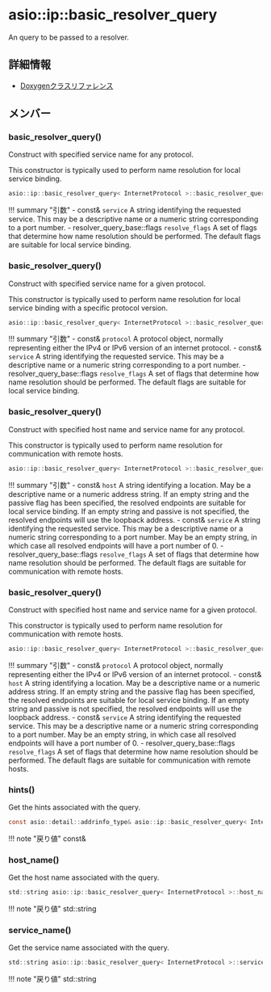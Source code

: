 # asio::ip::basic_resolver_query

An query to be passed to a resolver. 

## 詳細情報

- [Doxygenクラスリファレンス](https://lang-ship.com/reference/ESP32/latest/classasio_1_1ip_1_1basic__resolver__query.html)

## メンバー



### basic_resolver_query()
Construct with specified service name for any protocol.

This constructor is typically used to perform name resolution for local service binding.
```c
asio::ip::basic_resolver_query< InternetProtocol >::basic_resolver_query(const std::string &service, resolver_query_base::flags resolve_flags=passive|address_configured)
```

!!! summary "引数"
	- const& `service` A string identifying the requested service. This may be a descriptive name or a numeric string corresponding to a port number.
	- resolver_query_base::flags `resolve_flags` A set of flags that determine how name resolution should be performed. The default flags are suitable for local service binding.



### basic_resolver_query()
Construct with specified service name for a given protocol.

This constructor is typically used to perform name resolution for local service binding with a specific protocol version.
```c
asio::ip::basic_resolver_query< InternetProtocol >::basic_resolver_query(const protocol_type &protocol, const std::string &service, resolver_query_base::flags resolve_flags=passive|address_configured)
```

!!! summary "引数"
	- const& `protocol` A protocol object, normally representing either the IPv4 or IPv6 version of an internet protocol.
	- const& `service` A string identifying the requested service. This may be a descriptive name or a numeric string corresponding to a port number.
	- resolver_query_base::flags `resolve_flags` A set of flags that determine how name resolution should be performed. The default flags are suitable for local service binding.



### basic_resolver_query()
Construct with specified host name and service name for any protocol.

This constructor is typically used to perform name resolution for communication with remote hosts.
```c
asio::ip::basic_resolver_query< InternetProtocol >::basic_resolver_query(const std::string &host, const std::string &service, resolver_query_base::flags resolve_flags=address_configured)
```

!!! summary "引数"
	- const& `host` A string identifying a location. May be a descriptive name or a numeric address string. If an empty string and the passive flag has been specified, the resolved endpoints are suitable for local service binding. If an empty string and passive is not specified, the resolved endpoints will use the loopback address.
	- const& `service` A string identifying the requested service. This may be a descriptive name or a numeric string corresponding to a port number. May be an empty string, in which case all resolved endpoints will have a port number of 0.
	- resolver_query_base::flags `resolve_flags` A set of flags that determine how name resolution should be performed. The default flags are suitable for communication with remote hosts.



### basic_resolver_query()
Construct with specified host name and service name for a given protocol.

This constructor is typically used to perform name resolution for communication with remote hosts.
```c
asio::ip::basic_resolver_query< InternetProtocol >::basic_resolver_query(const protocol_type &protocol, const std::string &host, const std::string &service, resolver_query_base::flags resolve_flags=address_configured)
```

!!! summary "引数"
	- const& `protocol` A protocol object, normally representing either the IPv4 or IPv6 version of an internet protocol.
	- const& `host` A string identifying a location. May be a descriptive name or a numeric address string. If an empty string and the passive flag has been specified, the resolved endpoints are suitable for local service binding. If an empty string and passive is not specified, the resolved endpoints will use the loopback address.
	- const& `service` A string identifying the requested service. This may be a descriptive name or a numeric string corresponding to a port number. May be an empty string, in which case all resolved endpoints will have a port number of 0.
	- resolver_query_base::flags `resolve_flags` A set of flags that determine how name resolution should be performed. The default flags are suitable for communication with remote hosts.



### hints()
Get the hints associated with the query.


```c
const asio::detail::addrinfo_type& asio::ip::basic_resolver_query< InternetProtocol >::hints() const
```

!!! note "戻り値"
	const&



### host_name()
Get the host name associated with the query.


```c
std::string asio::ip::basic_resolver_query< InternetProtocol >::host_name() const
```

!!! note "戻り値"
	std::string



### service_name()
Get the service name associated with the query.


```c
std::string asio::ip::basic_resolver_query< InternetProtocol >::service_name() const
```

!!! note "戻り値"
	std::string



